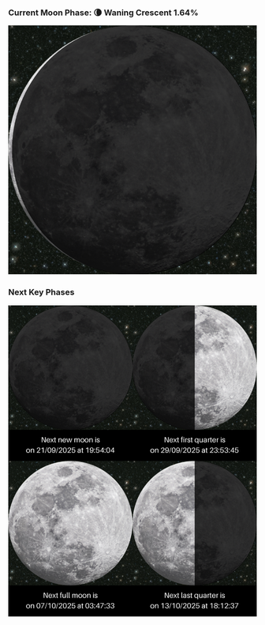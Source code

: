 ### Current Moon Phase: 🌘 Waning Crescent 1.64%
![Moon Phase](moonphase.png)
### Next Key Phases
![Gallery](gallery.png)